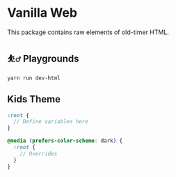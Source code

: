 # Vanilla Web

This package contains raw elements of old-timer HTML.

## ⛹️‍♂️ Playgrounds

```
yarn run dev-html
```

## Kids Theme

```scss
:root {
  // Define variables here
}

@media (prefers-color-scheme: dark) {
  :root {
    // Overrides
  }
}
```
